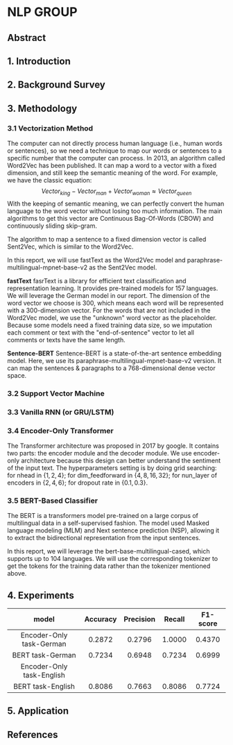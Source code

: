 #  NLP GROUP

## Abstract



## 1. Introduction

### 

## 2. Background Survey



## 3. Methodology

### 3.1 Vectorization Method

The computer can not directly process human language (i.e., human words or sentences), so we need a technique to map our words or sentences to a specific number that the computer can process. In 2013, an algorithm called Word2Vec has been published. It can map a word to a vector with a fixed dimension, and still keep the semantic meaning of the word. For example, we have the classic equation: 
$$
Vector_{king}-Vector_{man}+Vector_{woman}\approx Vector_{queen}
$$
With the keeping of semantic meaning, we can perfectly convert the human language to the word vector without losing too much information. The main algorithms to get this vector are Continuous Bag-Of-Words (CBOW) and continuously sliding skip-gram.

The algorithm to map a sentence to a fixed dimension vector is called Sent2Vec, which is similar to the Word2Vec.

In this report, we will use fastText as the Word2Vec model and paraphrase-multilingual-mpnet-base-v2 as the Sent2Vec model. 

**fastText** fasrText is a library for efficient text classification and representation learning. It provides pre-trained models for 157 languages. We will leverage the German model in our report. The dimension of the word vector we choose is 300, which means each word will be represented with a 300-dimension vector. For the words that are not included in the Word2Vec model, we use the "unknown" word vector as the placeholder. Because some models need a fixed training data size, so we imputation each comment or text with the "end-of-sentence" vector to let all comments or texts have the same length.

**Sentence-BERT** Sentence-BERT is a state-of-the-art sentence embedding model. Here, we use its paraphrase-multilingual-mpnet-base-v2 version. It can map the sentences & paragraphs to a 768-dimensional dense vector space.

### 3.2 Support Vector Machine



### 3.3 Vanilla RNN (or GRU/LSTM)



### 3.4 Encoder-Only Transformer

The Transformer architecture was proposed in 2017 by google. It contains two parts: the encoder module and the decoder module. We use encoder-only architecture because this design can better understand the sentiment of the input text. The hyperparameters setting is by doing grid searching: for nhead in $\{ 1,2,4\}$; for dim_feedforward in $\{4, 8, 16, 32 \}$; for nun_layer of encoders in $\{2, 4, 6 \}$; for dropout rate in $\{ 0.1, 0.3 \}$.

### 3.5 BERT-Based Classifier

The BERT is a transformers model pre-trained on a large corpus of multilingual data in a self-supervised fashion. The model used Masked language modeling (MLM) and Next sentence prediction (NSP), allowing it to extract the bidirectional representation from the input sentences. 

In this report, we will leverage the bert-base-multilingual-cased, which supports up to 104 languages. We will use the corresponding tokenizer to get the tokens for the training data rather than the tokenizer mentioned above. 

## 4. Experiments

|           model           | Accuracy | Precision | Recall | F1-score |
| :-----------------------: | :------: | :-------: | :----: | :------: |
| Encoder-Only task-German  |  0.2872  |  0.2796   | 1.0000 |  0.4370  |
|     BERT task-German      |  0.7234  |  0.6948   | 0.7234 |  0.6999  |
| Encoder-Only task-English |          |           |        |          |
|     BERT task-English     |  0.8086  |  0.7663   | 0.8086 |  0.7724  |

## 5. Application



## References
